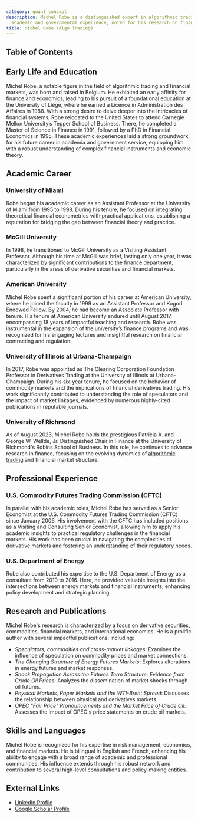 ```yaml
---
category: quant_concept
description: Michel Robe is a distinguished expert in algorithmic trading with extensive
  academic and governmental experience, noted for his research on financial derivatives.
title: Michel Robe (Algo Trading)
---
```


## Table of Contents

## Early Life and Education

Michel Robe, a notable figure in the field of algorithmic trading and financial markets, was born and raised in Belgium. He exhibited an early affinity for finance and economics, leading to his pursuit of a foundational education at the University of Liège, where he earned a Licence in Administration des Affaires in 1988. With a strong desire to delve deeper into the intricacies of financial systems, Robe relocated to the United States to attend Carnegie Mellon University’s Tepper School of Business. There, he completed a Master of Science in Finance in 1991, followed by a PhD in Financial Economics in 1995. These academic experiences laid a strong groundwork for his future career in academia and government service, equipping him with a robust understanding of complex financial instruments and economic theory.

## Academic Career

### University of Miami

Robe began his academic career as an Assistant Professor at the University of Miami from 1995 to 1998. During his tenure, he focused on integrating theoretical financial econometrics with practical applications, establishing a reputation for bridging the gap between financial theory and practice.

### McGill University

In 1998, he transitioned to McGill University as a Visiting Assistant Professor. Although his time at McGill was brief, lasting only one year, it was characterized by significant contributions to the finance department, particularly in the areas of derivative securities and financial markets.

### American University

Michel Robe spent a significant portion of his career at American University, where he joined the faculty in 1999 as an Assistant Professor and Kogod Endowed Fellow. By 2004, he had become an Associate Professor with tenure. His tenure at American University endured until August 2017, encompassing 18 years of impactful teaching and research. Robe was instrumental in the expansion of the university’s finance programs and was recognized for his engaging lectures and insightful research on financial contracting and regulation.

### University of Illinois at Urbana-Champaign

In 2017, Robe was appointed as The Clearing Corporation Foundation Professor in Derivatives Trading at the University of Illinois at Urbana-Champaign. During his six-year tenure, he focused on the behavior of commodity markets and the implications of financial derivatives trading. His work significantly contributed to understanding the role of speculators and the impact of market linkages, evidenced by numerous highly-cited publications in reputable journals.

### University of Richmond

As of August 2023, Michel Robe holds the prestigious Patricia A. and George W. Wellde, Jr. Distinguished Chair in Finance at the University of Richmond's Robins School of Business. In this role, he continues to advance research in finance, focusing on the evolving dynamics of [algorithmic trading](/wiki/algorithmic-trading) and financial market structure.

## Professional Experience

### U.S. Commodity Futures Trading Commission (CFTC)

In parallel with his academic roles, Michel Robe has served as a Senior Economist at the U.S. Commodity Futures Trading Commission (CFTC) since January 2006. His involvement with the CFTC has included positions as a Visiting and Consulting Senior Economist, allowing him to apply his academic insights to practical regulatory challenges in the financial markets. His work has been crucial in navigating the complexities of derivative markets and fostering an understanding of their regulatory needs.

### U.S. Department of Energy

Robe also contributed his expertise to the U.S. Department of Energy as a consultant from 2010 to 2016. Here, he provided valuable insights into the intersections between energy markets and financial instruments, enhancing policy development and strategic planning.

## Research and Publications

Michel Robe's research is characterized by a focus on derivative securities, commodities, financial markets, and international economics. He is a prolific author with several impactful publications, including:

- *Speculators, commodities and cross-market linkages*: Examines the influence of speculation on commodity prices and market connections.
- *The Changing Structure of Energy Futures Markets*: Explores alterations in energy futures and market responses.
- *Shock Propagation Across the Futures Term Structure: Evidence from Crude Oil Prices*: Analyzes the dissemination of market shocks through oil futures.
- *Physical Markets, Paper Markets and the WTI-Brent Spread*: Discusses the relationship between physical and derivatives markets.
- *OPEC "Fair Price" Pronouncements and the Market Price of Crude Oil*: Assesses the impact of OPEC's price statements on crude oil markets.

## Skills and Languages

Michel Robe is recognized for his expertise in risk management, economics, and financial markets. He is bilingual in English and French, enhancing his ability to engage with a broad range of academic and professional communities. His influence extends through his robust network and contribution to several high-level consultations and policy-making entities.

## External Links

- [LinkedIn Profile](https://www.linkedin.com/in/michel-robe-58b1892)
- [Google Scholar Profile](https://scholar.google.com/citations)
